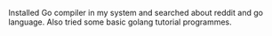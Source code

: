 Installed Go compiler in my system and searched about reddit and go language. Also tried some basic golang tutorial programmes.
